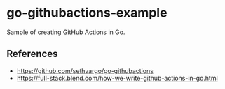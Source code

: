 # go-githubactions-example

Sample of creating GitHub Actions in Go.

## References
- https://github.com/sethvargo/go-githubactions
- https://full-stack.blend.com/how-we-write-github-actions-in-go.html
